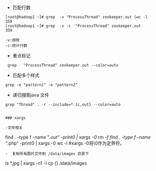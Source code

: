﻿- 匹配行数
```
[root@hadoop1 ~]# grep  -v "ProcessThread" zookeeper.out |wc -l 
359
[root@hadoop1 ~]# grep  -v -c  "ProcessThread" zookeeper.out 
359

-v:排除
-c:统计行数
```

- 重点标记
```
 grep   "ProcessThread" zookeeper.out --color=auto
```
- 匹配多个样式

```
grep -e "pattern1" -e "pattern2"
```

- 递归搜索java 文件
```
grep "Thread" . -r --include=*.{c,out} --color=auto


###	xargs

-文件相关
```
 find . -type f -name "*.out" -print0 | xargs -0 rm -f
 find . -type f -name "*.php" -print0 | xargs -0  wc -l
 #xargs -0将\0作为定界符。

```
-  复制所有图片文件到 /data/images 目录下

```
ls *.jpg | xargs -n1 -I cp {} /data/images
```
